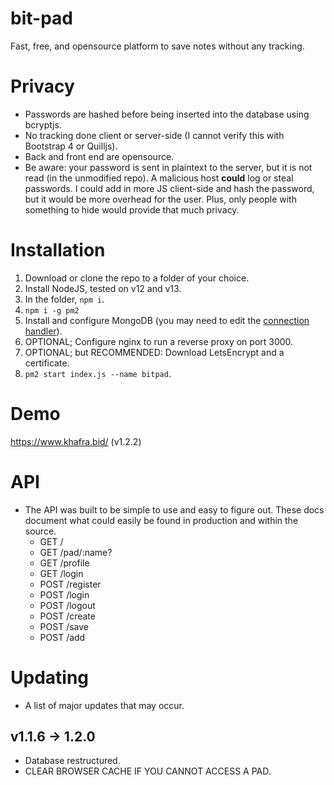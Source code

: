 # bit-pad
 Fast, free, and opensource platform to save notes without any tracking.

# Privacy
* Passwords are hashed before being inserted into the database using bcryptjs.
* No tracking done client or server-side (I cannot verify this with Bootstrap 4 or Quilljs).
* Back and front end are opensource.
* Be aware: your password is sent in plaintext to the server, but it is not read (in the unmodified repo). A malicious host **could** log or steal passwords. I could add in more JS client-side and hash the password, but it would be more overhead for the user. Plus, only people with something to hide would provide that much privacy.

# Installation
1. Download or clone the repo to a folder of your choice.
2. Install NodeJS, tested on v12 and v13.
3. In the folder, ``npm i``.
4. ``npm i -g pm2``
5. Install and configure MongoDB (you may need to edit the [connection handler](./src/lib/Connect.js)).
6. OPTIONAL; Configure nginx to run a reverse proxy on port 3000.
7. OPTIONAL; but RECOMMENDED: Download LetsEncrypt and a certificate.
8. ``pm2 start index.js --name bitpad``.

# Demo
https://www.khafra.bid/ (v1.2.2)

# API
* The API was built to be simple to use and easy to figure out. These docs document what could easily be found in production and within the source.
    * GET / 
    * GET /pad/:name?
    * GET /profile
    * GET /login
    * POST /register
    * POST /login
    * POST /logout
    * POST /create
    * POST /save
    * POST /add

# Updating 
* A list of major updates that may occur.

## v1.1.6 -> 1.2.0
* Database restructured.
* CLEAR BROWSER CACHE IF YOU CANNOT ACCESS A PAD.